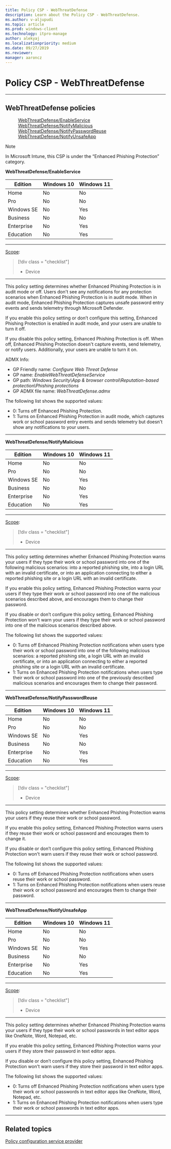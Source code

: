 ```yaml
---
title: Policy CSP - WebThreatDefense
description: Learn about the Policy CSP - WebThreatDefense.
ms.author: v-aljupudi
ms.topic: article
ms.prod: windows-client
ms.technology: itpro-manage
author: alekyaj
ms.localizationpriority: medium
ms.date: 09/27/2019
ms.reviewer: 
manager: aaroncz
---
```


# Policy CSP - WebThreatDefense


<hr/>

<!--Policies-->
## WebThreatDefense policies

<dl>
  <dd>
    <a href="#webthreatdefense-enableservice">WebThreatDefense/EnableService</a>
  </dd>
  <dd>
    <a href="#webthreatdefense-notifymalicious">WebThreatDefense/NotifyMalicious</a>
  </dd>
  <dd>
    <a href="#webthreatdefense-notifypasswordreuse">WebThreatDefense/NotifyPasswordReuse</a>
  </dd>
  <dd>
    <a href="#webthreatdefense-notifyunsafeapp">WebThreatDefense/NotifyUnsafeApp</a>
  </dd>
</dl>

>[!NOTE]
>In Microsoft Intune, this CSP is under the “Enhanced Phishing Protection” category.

<!--Policy-->
<a href="" id="webthreatdefense-enableservice"></a>**WebThreatDefense/EnableService**

<!--SupportedSKUs-->

|Edition|Windows 10|Windows 11|
|--- |--- |--- |
|Home|No|No|
|Pro|No|No|
|Windows SE|No|Yes|
|Business|No|No|
|Enterprise|No|Yes|
|Education|No|Yes|

<!--/SupportedSKUs-->
<hr/>

<!--Scope-->
[Scope](./policy-configuration-service-provider.md#policy-scope):

> [!div class = "checklist"]
> * Device

<hr/>

<!--/Scope-->
<!--Description-->

This policy setting determines whether Enhanced Phishing Protection is in audit mode or off. Users don't see any notifications for any protection scenarios when Enhanced Phishing Protection is in audit mode. When in audit mode, Enhanced Phishing Protection captures unsafe password entry events and sends telemetry through Microsoft Defender.

If you enable this policy setting or don’t configure this setting, Enhanced Phishing Protection is enabled in audit mode, and your users are unable to turn it off.

If you disable this policy setting, Enhanced Phishing Protection is off. When off, Enhanced Phishing Protection doesn't capture events, send telemetry, or notify users. Additionally, your users are unable to turn it on.

<!--/Description-->
<!--ADMXMapped-->
ADMX Info:
-   GP Friendly name: *Configure Web Threat Defense*
-   GP name: *EnableWebThreatDefenseService*
-   GP path: *Windows Security\App & browser control\Reputation-based protection\Phishing protections*
-   GP ADMX file name: *WebThreatDefense.admx*

<!--/ADMXMapped-->
<!--SupportedValues-->
The following list shows the supported values:

-	0: Turns off Enhanced Phishing Protection.
-	1: Turns on Enhanced Phishing Protection in audit mode, which captures work or school password entry events and sends telemetry but doesn't show any notifications to your users.


<!--/SupportedValues-->
<!--/Policy-->

<hr/>

<!--Policy-->
<a href="" id="webthreatdefense-notifymalicious"></a>**WebThreatDefense/NotifyMalicious**

<!--SupportedSKUs-->

|Edition|Windows 10|Windows 11|
|--- |--- |--- |
|Home|No|No|
|Pro|No|No|
|Windows SE|No|Yes|
|Business|No|No|
|Enterprise|No|Yes|
|Education|No|Yes|

<!--/SupportedSKUs-->
<hr/>

<!--Scope-->
[Scope](./policy-configuration-service-provider.md#policy-scope):

> [!div class = "checklist"]
> * Device

<hr/>

<!--/Scope-->
<!--Description-->

This policy setting determines whether Enhanced Phishing Protection warns your users if they type their work or school password into one of the following malicious scenarios: into a reported phishing site, into a login URL with an invalid certificate, or into an application connecting to either a reported phishing site or a login URL with an invalid certificate.

If you enable this policy setting, Enhanced Phishing Protection warns your users if they type their work or school password into one of the malicious scenarios described above, and encourages them to change their password.

If you disable or don’t configure this policy setting, Enhanced Phishing Protection won't warn your users if they type their work or school password into one of the malicious scenarios described above.

<!--/Description-->
<!--SupportedValues-->
The following list shows the supported values:

-	0: Turns off Enhanced Phishing Protection notifications when users type their work or school password into one of the following malicious scenarios: a reported phishing site, a login URL with an invalid certificate, or into an application connecting to either a reported phishing site or a login URL with an invalid certificate.
-	1: Turns on Enhanced Phishing Protection notifications when users type their work or school password into one of the previously described malicious scenarios and encourages them to change their password.
<!--/SupportedValues-->
<!--/Policy-->

<hr/>

<!--Policy-->
<a href="" id="webthreatdefense-notifypasswordreuse"></a>**WebThreatDefense/NotifyPasswordReuse**

<!--SupportedSKUs-->

|Edition|Windows 10|Windows 11|
|--- |--- |--- |
|Home|No|No|
|Pro|No|No|
|Windows SE|No|Yes|
|Business|No|No|
|Enterprise|No|Yes|
|Education|No|Yes|

<!--/SupportedSKUs-->
<hr/>

<!--Scope-->
[Scope](./policy-configuration-service-provider.md#policy-scope):

> [!div class = "checklist"]
> * Device

<hr/>

<!--/Scope-->
<!--Description-->

This policy setting determines whether Enhanced Phishing Protection warns your users if they reuse their work or school password.

If you enable this policy setting, Enhanced Phishing Protection warns users if they reuse their work or school password and encourages them to change it.

If you disable or don’t configure this policy setting, Enhanced Phishing Protection won't warn users if they reuse their work or school password.

<!--/Description-->
<!--SupportedValues-->
The following list shows the supported values:

-	0: Turns off Enhanced Phishing Protection notifications when users reuse their work or school password.
-	1: Turns on Enhanced Phishing Protection notifications when users reuse their work or school password and encourages them to change their password.

<!--/SupportedValues-->
<!--/Policy-->

<hr/>

<!--Policy-->
<a href="" id="webthreatdefense-notifyunsafeapp"></a>**WebThreatDefense/NotifyUnsafeApp**

<!--SupportedSKUs-->

|Edition|Windows 10|Windows 11|
|--- |--- |--- |
|Home|No|No|
|Pro|No|No|
|Windows SE|No|Yes|
|Business|No|No|
|Enterprise|No|Yes|
|Education|No|Yes|

<!--/SupportedSKUs-->
<hr/>

<!--Scope-->
[Scope](./policy-configuration-service-provider.md#policy-scope):

> [!div class = "checklist"]
> * Device

<hr/>

<!--/Scope-->
<!--Description-->

This policy setting determines whether Enhanced Phishing Protection warns your users if they type their work or school passwords in text editor apps like OneNote, Word, Notepad, etc.

If you enable this policy setting, Enhanced Phishing Protection warns your users if they store their password in text editor apps.

If you disable or don’t configure this policy setting, Enhanced Phishing Protection won't warn users if they store their password in text editor apps.
<!--/Description-->
<!--SupportedValues-->
The following list shows the supported values:

-	0: Turns off Enhanced Phishing Protection notifications when users type their work or school passwords in text editor apps like OneNote, Word, Notepad, etc.
-	1: Turns on Enhanced Phishing Protection notifications when users type their work or school passwords in text editor apps.
<!--/SupportedValues-->
<!--/Policy-->

<hr/>

## Related topics

[Policy configuration service provider](policy-configuration-service-provider.md)